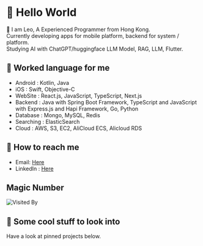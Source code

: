# 👋 Hello World

🤔 I am Leo, A Experienced Programmer from Hong Kong.<br/>
Currently developing apps for mobile platform, backend for system / platform.<br/>
Studying AI with ChatGPT/huggingface LLM Model, RAG, LLM, Flutter.

## 💬 Worked language for me

- Android : Kotlin, Java
- iOS : Swift, Objective-C
- WebSite : React.js, JavaScript, TypeScript, Next.js
- Backend : Java with Spring Boot Framework, TypeScript and JavaScript with Express.js and Hapi Framework, Go, Python
- Database : Mongo, MySQL, Redis
- Searching : ElasticSearch
- Cloud : AWS, S3, EC2, AliCloud ECS, Alicloud RDS

## 📮 How to reach me

- Email: [Here](mailto:leokwsw@gmail.com)
- LinkedIn : [Here](https://www.linkedin.com/in/leokwsw)

## Magic Number

![Visited By](https://count.getloli.com/get/@leokwsw?theme=gelbooru)

## 👀 Some cool stuff to look into 

Have a look at pinned projects below.
